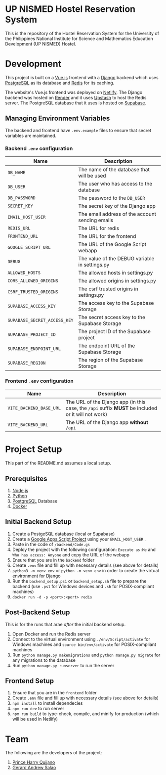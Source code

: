# UP NISMED Hostel Reservation System
This is the repository of the Hostel Reservation System for the University of the Philippines National Institute for Science and Mathematics Education Development (UP NISMED) Hostel.

# Development
This project is built on a [Vue.js](https://vuejs.org) frontend with a [Django](https://www.djangoproject.com) backend which uses [PostgreSQL](https://www.postgresql.org) as its database and [Redis](https://redis.io) for its caching.

The website's Vue.js frontend was deployed on [Netlify](https://www.netlify.com). The Django backend was hosted on [Render]([https://www.digitalocean.com](https://render.com/)) and it uses [Upstash](https://upstash.com/) to host the Redis server. The PostgreSQL database that it uses is hosted on [Supabase](https://supabase.com).

## Managing Environment Variables
The backend and frontend have `.env.example` files to ensure that secret variables are maintained.

### Backend `.env` configuration
| **Name**                | **Description**                                                    |
| ----------------------- | ------------------------------------------------------------------ |
| `DB_NAME`               | The name of the database that will be used |
| `DB_USER`               | The user who has access to the database |
| `DB_PASSWORD`           | The password to the `DB_USER` |
| `SECRET_KEY`            | The secret key of the Django app |
| `EMAIL_HOST_USER`       | The email address of the account sending emails |
| `REDIS_URL`             | The URL for redis |
| `FRONTEND_URL`          | The URL for the frontend |
| `GOOGLE_SCRIPT_URL`     | The URL of the Google Script webapp |
| `DEBUG`                 | The value of the DEBUG variable in settings.py |
| `ALLOWED_HOSTS`         | The allowed hosts in settings.py |
| `CORS_ALLOWED_ORIGINS`  | The allowed origins in settings.py |
| `CSRF_TRUSTED_ORIGINS`  | The csrf trusted origins in settings.py |
| `SUPABASE_ACCESS_KEY`   | The access key to the Supabase Storage |
| `SUPABASE_SECRET_ACCESS_KEY` | The secret access key to the Supabase Storage |
| `SUPABASE_PROJECT_ID`   | The project ID of the Supabase project |
| `SUPABASE_ENDPOINT_URL` | The endpoint URL of the Supabase Storage |
| `SUPABASE_REGION`       | The region of the Supabase Storage

### Frontend `.env` configuration
| **Name**                | **Description**                                                    |
| ----------------------- | ------------------------------------------------------------------ |
| `VITE_BACKEND_BASE_URL` | The URL of the Django app (in this case, the `/api` suffix **MUST** be included or it will not work) |
| `VITE_BACKEND_URL` | The URL of the Django app **without** `/api` |

# Project Setup
This part of the README.md assumes a local setup.

## Prerequisites
1. [Node.js](https://nodejs.org/en)
2. [Python](https://www.python.org)
3. [PostgreSQL](https://www.postgresql.org) Database
4. [Docker](https://www.docker.com)

## Initial Backend Setup
1. Create a PostgeSQL database (local or Supabase)
2. Create a [Google Apps Script Project](https://developers.google.com/apps-script) using your `EMAIL_HOST_USER` .
3. Paste in the code of `/backend/Code.gs`
4. Deploy the project with the following configuration: `Execute as:Me` and `Who has access: Anyone` and copy the URL of the webapp
5. Ensure that you are in the `backend` folder
6. Create `.env` file and fill up with necessary details (see above for details)
7. `python3 -m venv env` or `python -m venv env` in order to create the virtual environment for Django
8. Run the `backend_setup.ps1` or `backend_setup.sh` file to prepare the backend (use `.ps1` for Windows devices and `.sh` for POSIX-compliant machines)
9. `docker run -d -p <port>:<port> redis`

  ## Post-Backend Setup
This is for the runs that arae _after_ the initial backend setup.
1. Open Docker and run the Redis server
2. Connect to the virtual environment using `./env/Script/activate` for Windows machines and `source bin/env/activate` for POSIX-compliant machines
3. Run `python manage.py makemigrations` and `python manage.py migrate` for any migrations to the database
4. Run `python manage.py runserver` to run the server

## Frontend Setup
1. Ensure that you are in the `frontend` folder
2. Create `.env` file and fill up with necessary details (see above for details)
3. `npm install` to install dependecies
4. `npm run dev` to run server
5. `npm run build` to type-check, compile, and minify for production (which will be used in Netlify)

# Team
The following are the developers of the project:
1. [Prince Harry Quijano](https://github.com/Harry2166)
2. [Gerard Andrew Salao](https://github.com/gsalao)
